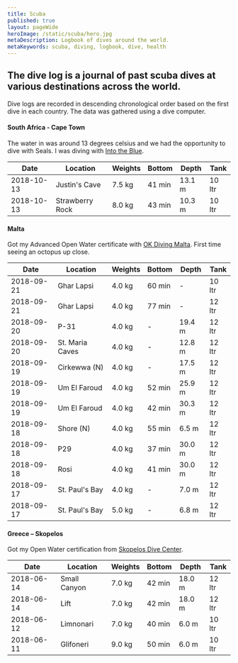 ```yaml
---
title: Scuba
published: true
layout: pageWide
heroImage: /static/scuba/hero.jpg
metaDescription: Logbook of dives around the world.
metaKeywords: scuba, diving, logbook, dive, health
---
```


## The dive log is a journal of past scuba dives at various destinations across the world.

Dive logs are recorded in descending chronological order based on the first dive in each country. The data was gathered using a dive computer.

#### South Africa - Cape Town

The water in was around 13 degrees celsius and we had the
opportunity to dive with Seals. I was diving with [Into the Blue](https://www.diveschoolcapetown.co.za/).

| Date       | Location        | Weights | Bottom | Depth  | Tank   |
| ---------- | --------------- | ------- | ------ | ------ | ------ |
| 2018-10-13 | Justin's Cave   | 7.5 kg  | 41 min | 13.1 m | 10 ltr |
| 2018-10-13 | Strawberry Rock | 8.0 kg  | 43 min | 10.3 m | 10 ltr |

#### Malta

Got my Advanced Open Water certificate
with [OK Diving Malta](https://okdivingmalta.com/). First time seeing an octopus
up close.

| Date       | Location        | Weights | Bottom | Depth  | Tank   |
| ---------- | --------------- | ------- | ------ | ------ | ------ |
| 2018-09-21 | Ghar Lapsi      | 4.0 kg  | 60 min | -      | 10 ltr |
| 2018-09-21 | Ghar Lapsi      | 4.0 kg  | 77 min | -      | 12 ltr |
| 2018-09-20 | P-31            | 4.0 kg  | -      | 19.4 m | 12 ltr |
| 2018-09-20 | St. Maria Caves | 4.0 kg  | -      | 12.8 m | 12 ltr |
| 2018-09-19 | Cirkewwa (N)    | 4.0 kg  | -      | 17.5 m | 12 ltr |
| 2018-09-19 | Um El Faroud    | 4.0 kg  | 52 min | 25.9 m | 12 ltr |
| 2018-09-19 | Um El Faroud    | 4.0 kg  | 42 min | 30.3 m | 12 ltr |
| 2018-09-18 | Shore (N)       | 4.0 kg  | 55 min | 6.5 m  | 12 ltr |
| 2018-09-18 | P29             | 4.0 kg  | 37 min | 30.0 m | 12 ltr |
| 2018-09-18 | Rosi            | 4.0 kg  | 41 min | 30.0 m | 12 ltr |
| 2018-09-17 | St. Paul's Bay  | 4.0 kg  | -      | 7.0 m  | 12 ltr |
| 2018-09-17 | St. Paul's Bay  | 5.0 kg  | -      | 6.8 m  | 12 ltr |

#### Greece – Skopelos

Got my Open Water certification from [Skopelos Dive Center](https://sporadesdiving.gr/).

| Date       | Location     | Weights | Bottom | Depth  | Tank   |
| ---------- | ------------ | ------- | ------ | ------ | ------ |
| 2018-06-14 | Small Canyon | 7.0 kg  | 42 min | 18.0 m | 12 ltr |
| 2018-06-14 | Lift         | 7.0 kg  | 42 min | 18.0 m | 12 ltr |
| 2018-06-12 | Limnonari    | 7.0 kg  | 40 min | 6.0 m  | 10 ltr |
| 2018-06-11 | Glifoneri    | 9.0 kg  | 50 min | 6.0 m  | 10 ltr |
